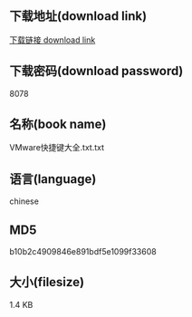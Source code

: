 ## 下载地址(download link)
[下载链接 download link](https://voluble-croquembouche-d321dc.netlify.app/?s=VMware%E5%BF%AB%E6%8D%B7%E9%94%AE%E5%A4%A7%E5%85%A8.txt)

## 下载密码(download password)
8078

## 名称(book name)
VMware快捷键大全.txt.txt

## 语言(language)
chinese

## MD5
b10b2c4909846e891bdf5e1099f33608

## 大小(filesize)
1.4 KB
